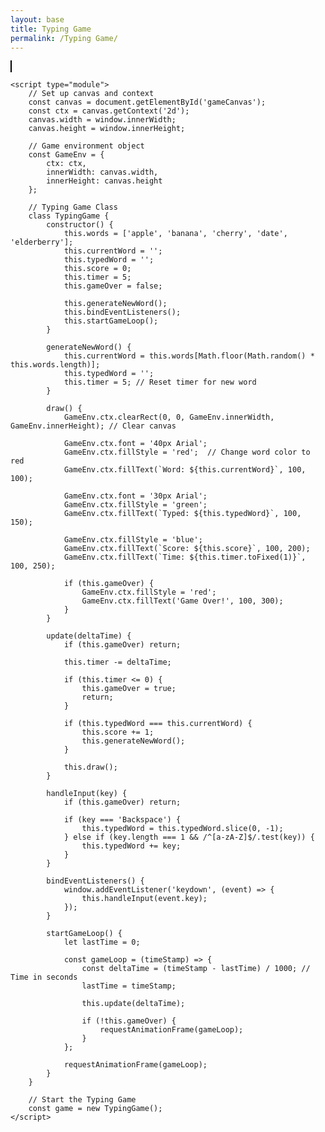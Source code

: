 ```yaml
---
layout: base
title: Typing Game
permalink: /Typing Game/
---
```



<!DOCTYPE html>
<html lang="en">
<head>
    <meta charset="UTF-8">
    <meta name="viewport" content="width=device-width, initial-scale=1.0">
    <title>Typing Game</title>
    <style>
        canvas {
            border: 1px solid black;
        }
    </style>
</head>
<body>
    <canvas id="gameCanvas"></canvas>

    <script type="module">
        // Set up canvas and context
        const canvas = document.getElementById('gameCanvas');
        const ctx = canvas.getContext('2d');
        canvas.width = window.innerWidth;
        canvas.height = window.innerHeight;

        // Game environment object
        const GameEnv = {
            ctx: ctx,
            innerWidth: canvas.width,
            innerHeight: canvas.height
        };

        // Typing Game Class
        class TypingGame {
            constructor() {
                this.words = ['apple', 'banana', 'cherry', 'date', 'elderberry'];
                this.currentWord = '';
                this.typedWord = '';
                this.score = 0;
                this.timer = 5;
                this.gameOver = false;

                this.generateNewWord();
                this.bindEventListeners();
                this.startGameLoop();
            }

            generateNewWord() {
                this.currentWord = this.words[Math.floor(Math.random() * this.words.length)];
                this.typedWord = '';
                this.timer = 5; // Reset timer for new word
            }

            draw() {
                GameEnv.ctx.clearRect(0, 0, GameEnv.innerWidth, GameEnv.innerHeight); // Clear canvas

                GameEnv.ctx.font = '40px Arial';
                GameEnv.ctx.fillStyle = 'red';  // Change word color to red
                GameEnv.ctx.fillText(`Word: ${this.currentWord}`, 100, 100);

                GameEnv.ctx.font = '30px Arial';
                GameEnv.ctx.fillStyle = 'green';
                GameEnv.ctx.fillText(`Typed: ${this.typedWord}`, 100, 150);

                GameEnv.ctx.fillStyle = 'blue';
                GameEnv.ctx.fillText(`Score: ${this.score}`, 100, 200);
                GameEnv.ctx.fillText(`Time: ${this.timer.toFixed(1)}`, 100, 250);

                if (this.gameOver) {
                    GameEnv.ctx.fillStyle = 'red';
                    GameEnv.ctx.fillText('Game Over!', 100, 300);
                }
            }

            update(deltaTime) {
                if (this.gameOver) return;

                this.timer -= deltaTime;

                if (this.timer <= 0) {
                    this.gameOver = true;
                    return;
                }

                if (this.typedWord === this.currentWord) {
                    this.score += 1;
                    this.generateNewWord();
                }

                this.draw();
            }

            handleInput(key) {
                if (this.gameOver) return;

                if (key === 'Backspace') {
                    this.typedWord = this.typedWord.slice(0, -1);
                } else if (key.length === 1 && /^[a-zA-Z]$/.test(key)) {
                    this.typedWord += key;
                }
            }

            bindEventListeners() {
                window.addEventListener('keydown', (event) => {
                    this.handleInput(event.key);
                });
            }

            startGameLoop() {
                let lastTime = 0;

                const gameLoop = (timeStamp) => {
                    const deltaTime = (timeStamp - lastTime) / 1000; // Time in seconds
                    lastTime = timeStamp;

                    this.update(deltaTime);

                    if (!this.gameOver) {
                        requestAnimationFrame(gameLoop);
                    }
                };

                requestAnimationFrame(gameLoop);
            }
        }

        // Start the Typing Game
        const game = new TypingGame();
    </script>
</body>
</html>



